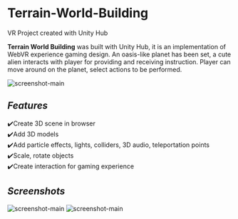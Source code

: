 # Terrain-World-Building
VR Project created with Unity Hub

**Terrain World Building** was built with Unity Hub, it is an implementation of WebVR experience gaming design. 
An oasis-like planet has been set, a cute alien interacts with player for providing and receiving instruction.
Player can move around on the planet, select actions to be performed. 

<picture>
  <img src="https://github.com/phoenixindev/Terrain-World-Building/blob/main/UnityTerrain1.PNG" alt="screenshot-main" style="width:auto;">
</picture>


## **_Features_** 
✔️Create 3D scene in browser <br>
✔️Add 3D models <br>
✔️Add particle effects, lights, colliders, 3D audio, teleportation points <br>
✔️Scale, rotate objects <br>
✔️Create interaction for gaming experience <br>

## **_Screenshots_** 
<picture>
  <img src="https://github.com/phoenixindev/Terrain-World-Building/blob/main/UnityTerrain3.PNG" alt="screenshot-main" style="width:auto;">
</picture>
<picture>
  <img src="https://github.com/phoenixindev/Terrain-World-Building/blob/main/UnityTerrain2.PNG" alt="screenshot-main" style="width:auto;">
</picture>
